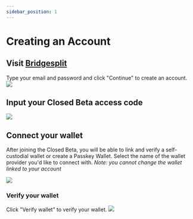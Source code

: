 ```yaml
---
sidebar_position: 1
---
```

# Creating an Account

## Visit [Bridgesplit](https://app.bridgesplit.com/signup)
Type your email and password and click "Continue" to create an account.
![](https://d3q7ie80jbiqey.cloudfront.net/media/image/zoom/8fb4b276-d06c-470c-b792-0963e8d533bd/1/19.717888611538/78.80900854342?0)

## Input your Closed Beta access code
![](https://d3q7ie80jbiqey.cloudfront.net/media/image/zoom/e2ef0214-1f5e-4187-aced-c193e00ebdac/1/29.23956371489/32.900565468627?0)

## Connect your wallet
After joining the Closed Beta, you will be able to link and verify a self-custodial wallet or create a Passkey Wallet. Select the name of the wallet provider you'd like to connect with. *Note: you cannot change the wallet linked to your account*

![](https://d3q7ie80jbiqey.cloudfront.net/media/image/zoom/68c5a242-bbac-419a-9a4b-d020812f529c/1/50.000001816523/30.124170357383?0)

### Verify your wallet
Click "Verify wallet" to verify your wallet.
![](https://d3q7ie80jbiqey.cloudfront.net/media/image/zoom/990954bf-f4f5-4fcd-ba57-633620c2a7b2/1/50.000001816523/39.468748847185?0)